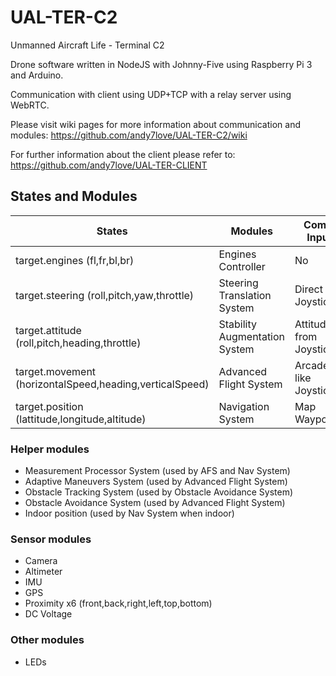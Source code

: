 # UAL-TER-C2
Unmanned Aircraft Life - Terminal C2

Drone software written in NodeJS with Johnny-Five using Raspberry Pi 3 and Arduino.

Communication with client using UDP+TCP with a relay server using WebRTC.

Please visit wiki pages for more information about communication and modules: https://github.com/andy7love/UAL-TER-C2/wiki

For further information about the client please refer to: https://github.com/andy7love/UAL-TER-CLIENT

## States and Modules
States | Modules | Comm Input
------ | ------- | ----------
target.engines (fl,fr,bl,br) | Engines Controller | No
target.steering (roll,pitch,yaw,throttle) | Steering Translation System | Direct Joystick
target.attitude (roll,pitch,heading,throttle) | Stability Augmentation System | Attitude from Joystick
target.movement (horizontalSpeed,heading,verticalSpeed) | Advanced Flight System | Arcade like Joystick
target.position (lattitude,longitude,altitude) | Navigation System | Map Waypoints

### Helper modules
+ Measurement Processor System (used by AFS and Nav System)
+ Adaptive Maneuvers System (used by Advanced Flight System)
+ Obstacle Tracking System (used by Obstacle Avoidance System)
+ Obstacle Avoidance System (used by Advanced Flight System)
+ Indoor position (used by Nav System when indoor)

### Sensor modules
+ Camera
+ Altimeter
+ IMU
+ GPS
+ Proximity x6 (front,back,right,left,top,bottom)
+ DC Voltage

### Other modules
+ LEDs
